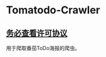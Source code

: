 # Tomatodo-Crawler

## [**务必查看许可协议**](https://github.com/ljm12914/Tomatodo-Crawler/blob/main/LICENSE)

用于爬取番茄ToDo海报的爬虫。
